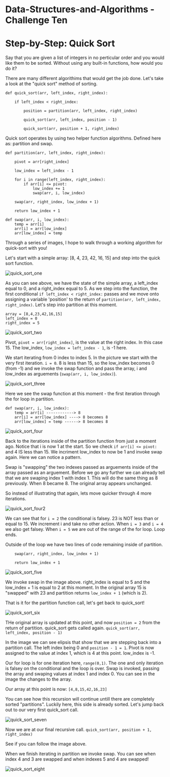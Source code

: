 # Data-Structures-and-Algorithms - Challenge Ten

# Step-by-Step: Quick Sort
Say that you are given a list of integers in no perticular order and you would like them to be sorted. Without using any built-in functions, how would you do it?

There are many different algorithims that would get the job done. Let's take a look at the "quick sort" method of sorting.

```
def quick_sort(arr, left_index, right_index):

    if left_index < right_index:
        
        position = partition(arr, left_index, right_index)

        quick_sort(arr, left_index, position - 1)

        quick_sort(arr, position + 1, right_index)
```
Quick sort operates by using two helper function algorithms. Defined here as: partition and swap.

```
def partition(arr, left_index, right_index):
    
    pivot = arr[right_index]

    low_index = left_index - 1

    for i in range(left_index, right_index):
        if arr[i] <= pivot:
            low_index += 1
            swap(arr, i, low_index)

    swap(arr, right_index, low_index + 1)

    return low_index + 1
```
```
def swap(arr, i, low_index):
    temp = arr[i]
    arr[i] = arr[low_index]
    arr[low_index] = temp
```
Through a series of images, I hope to walk through a working algorithm for quick-sort with you!

Let's start with a simple array: [8, 4, 23, 42, 16, 15] and step into the quick sort function.

![quick_sort_one](../../assets/quick_sort_one.jpeg)

As you can see above, we have the state of the simple array, a left_index equal to 0, and a right_index equal to 5. As we step into the function, the first conditional ```if left_index < right_index:``` passes and we move onto assigning a variable 'position' to the return of ```partition(arr, left_index, right_index)```. Let's step into partition at this moment.

```
array = [8,4,23,42,16,15]
left_index = 0
right_index = 5
```

![quick_sort_two](../../assets/quick_sort_two.jpeg)

Pivot, ```pivot = arr[right_index]```, is the value at the right index. In this case 15. The low_index, ```low_index = left_index - 1```, is -1 here.

We start iterating from 0 index to index 5. In the picture we start with the very first iteration. ```i = 0```. 8 is less than 15, so the low_index becomes 0 (from -1) and we invoke the swap function and pass the array, i and low_index as arguements (```swap(arr, i, low_index)```).

![quick_sort_three](../../assets/quick_sort_three.jpeg)

Here we see the swap function at this moment - the first iteration through the for loop in partition.
```
def swap(arr, i, low_index):
    temp = arr[i] ------------> 8
    arr[i] = arr[low_index] ----> 8 becomes 8
    arr[low_index] = temp ------> 8 becomes 8
```

![quick_sort_four](../../assets/quick_sort_four.jpeg)

Back to the iterations inside of the partition function from just a moment ago. Notice that i is now 1 at the start. So we check ```if arr[i] <= pivot:``` and 4 IS less than 15. We incriment low_index to now be 1 and invoke swap again. Here we can notice a pattern.

Swap is "swapping" the two indexes passed as arguements inside of the array passed as an arguement. Before we go any further we can already tell that we are swaping index 1 with index 1. This will do the same thing as 8 previously. When 8 became 8. The original array appears unchanged.

So instead of illustrating that again, lets move quicker through 4 more iterations.

![quick_sort_four2](../../assets/quick_sort_four2.jpeg)

We can see that for ```i = 2``` the conditional is falsey. 23 is NOT less than or equal to 15. We increment i and take no other action. When ```i = 3``` and ```i = 4``` we also get falsey. When ```i = 5``` we are out of the range of the for loop. Loop ends.

Outside of the loop we have two lines of code remaining inside of partition. 
```
    swap(arr, right_index, low_index + 1)

    return low_index + 1
```

![quick_sort_five](../../assets/quick_sort_five.jpeg)

We invoke swap in the image above. right_index is equal to 5 and the low_index + 1 is equal to 2 at this moment. In the original array 15 is "swapped" with 23 and partition returns ```low_index + 1``` (which is 2). 

That is it for the partition function call, let's get back to quick_sort!

![quick_sort_six](../../assets/quick_sort_six.jpeg)

THe original array is updated at this point, and now ```position = 2``` from the return of partition. quick_sort gets called again. ```quick_sort(arr, left_index, position - 1)```

In the image we can see elipsis that show that we are stepping back into a partition call. The left index being 0 and ```position - 1 = 1```. Pivot is now assigned to the value at index 1, which is 4 at this point. low_index is -1.

Our for loop is for one iteration here, ```range(0,1)```. The one and only iteration is falsey on the conditional and the loop is over. Swap is invoked, passing the array and swaping values at index 1 and index 0. You can see in the image the changes to the array. 

Our array at this point is now: ```[4,8,15,42,16,23]```

You can see how this recursion will continue untill there are completely sorted "partitions". Luckily here, this side is already sorted. Let's jump back out to our very first quick_sort call.

![quick_sort_seven](../../assets/quick_sort_seven.jpeg)

Now we are at our final recursive call. 
```quick_sort(arr, position + 1, right_index)```

See if you can follow the image above.

When we finish iterating in partition we invoke swap. You can see when index 4 and 3 are swapped and when indexes 5 and 4 are swapped!

![quick_sort_eight](../../assets/quick_sort_eight.jpeg)
